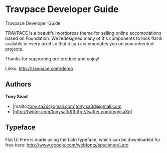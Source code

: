 Travpace Developer Guide
=======

Travpace Developer Guide

TRAVPACE is a beautiful wordpress theme for selling online accomodations based on Foundation. 
We redesigned many of it's components to look flat & scalable in every pixel so that it can accomodates you on your inherited projects.

Thanks for supporting our product and enjoy!

Links:
http://travpace.com/demo


## Authors

**Tony Saad**

+ [mailto:tony.sa3d@gmail.com]tony.sa3d@gmail.com
+ [http://twitter.com/tonysa3d](http://twitter.com/tonysa3d)

## Typeface
Flat UI Free is made using the Lato typeface, which can be downloaded for free here: http://www.google.com/webfonts/specimen/Lato
